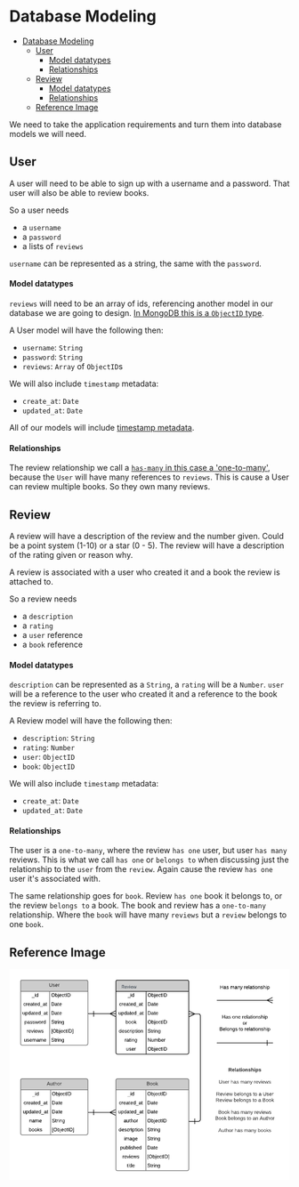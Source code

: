 # Database Modeling

<!-- TOC -->

- [Database Modeling](#database-modeling)
  - [User](#user)
      - [Model datatypes](#model-datatypes)
      - [Relationships](#relationships)
  - [Review](#review)
      - [Model datatypes](#model-datatypes-1)
      - [Relationships](#relationships-1)
  - [Reference Image](#reference-image)

<!-- /TOC -->

We need to take the application requirements and turn them into database models we will need.

## User

A user will need to be able to sign up with a username and a password. That user will also be able to review books.

So a user needs
- a `username`
- a `password`
- a lists of `reviews`

`username` can be represented as a string, the same with the `password`.

#### Model datatypes

`reviews` will need to be an array of ids, referencing another model in our database we are going to design. [In MongoDB this is a `ObjectID` type](https://docs.mongodb.com/manual/reference/method/ObjectId/).

A User model will have the following then:
- `username`: `String`
- `password`: `String`
- `reviews`: `Array` of `ObjectID`s

We will also include `timestamp` metadata:
- `create_at`: `Date`
- `updated_at`: `Date`

All of our models will include [timestamp metadata](https://mongoosejs.com/docs/guide.html#timestamps).

#### Relationships

The review relationship we call a [`has-many` in this case a 'one-to-many'](https://en.wikipedia.org/wiki/One-to-many_(data_model)), because the `User` will have many references to `reviews`. This is cause a User can review multiple books. So they own many reviews.


## Review

A review will have a description of the review and the number given. Could be a point system (1-10) or a star (0 - 5). The review will have a description of the rating given or reason why.

A review is associated with a user who created it and a book the review is attached to.

So a review needs
- a `description`
- a `rating`
- a `user` reference
- a `book` reference

#### Model datatypes
`description` can be represented as a `String`, a `rating` will be a `Number`.
`user` will be a reference to the user who created it and a reference to the book the review is referring to.

A Review model will have the following then:
- `description`: `String`
- `rating`: `Number`
- `user`: `ObjectID`
- `book`: `ObjectID`

We will also include `timestamp` metadata:
- `create_at`: `Date`
- `updated_at`: `Date`

#### Relationships

The user is a `one-to-many`, where the review `has one` user, but user `has many` reviews. This is what we call `has one` or `belongs to` when discussing just the relationship to the `user` from the `review`. Again cause the review `has one` user it's associated with. 

The same relationship goes for `book`. Review `has one` book it belongs to, or the review `belongs to` a book. The book and review has a `one-to-many` relationship. Where the `book` will have many `reviews` but a `review` belongs to one `book`.

## Reference Image

![Entity–relationship model](lit-books-entity-relationship-diagram.png?raw=true "Entity–relationship model")